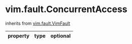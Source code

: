 vim.fault.ConcurrentAccess
==========================
inherits from [vim.fault.VimFault](docs/vim.fault.VimFault.md)

| property | type | optional |
|:---------|:-----|:---------|
